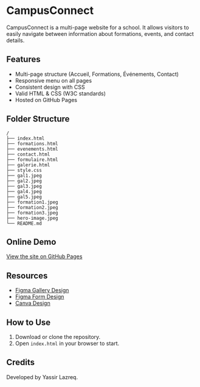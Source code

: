 # CampusConnect

CampusConnect is a multi-page website for a school. It allows visitors to easily navigate between information about formations, events, and contact details.

## Features

- Multi-page structure (Accueil, Formations, Événements, Contact)
- Responsive menu on all pages
- Consistent design with CSS
- Valid HTML & CSS (W3C standards)
- Hosted on GitHub Pages

## Folder Structure

```
/
├── index.html
├── formations.html
├── evenements.html
├── contact.html
├── formulaire.html
├── galerie.html
├── style.css
├── gal1.jpeg
├── gal2.jpeg
├── gal3.jpeg
├── gal4.jpeg
├── gal5.jpeg
├── formation1.jpeg
├── formation2.jpeg
├── formation3.jpeg
├── hero-image.jpeg
└── README.md
```

## Online Demo

[View the site on GitHub Pages](https://yassir-lazreq.github.io/Campus-Connect/)

## Resources

- [Figma Gallery Design](https://www.figma.com/design/EFTsOFZNeQ3Ck7p508zxV1/galerie?node-id=0-1&p=f&t=WMjJsQlgR9DBjORR-0)
- [Figma Form Design](https://www.figma.com/design/bDkqpMSvhf3N1bdYBqWpGh/formulaire?node-id=0-1&p=f&t=5MJQMxjeZgAnNQ7X-0)
- [Canva Design](https://www.canva.com/design/DAG1ZwDY5GA/pz1p15Jz9veaOJ697696Gw/edit)

## How to Use

1. Download or clone the repository.
2. Open `index.html` in your browser to start.

## Credits

Developed by Yassir Lazreq.
